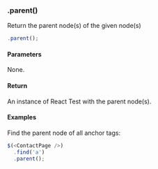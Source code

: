 ### .parent()

Return the parent node(s) of the given node(s)

```js
.parent();
```

#### Parameters

None.

#### Return

An instance of React Test with the parent node(s).

#### Examples

Find the parent node of all anchor tags:

```js
$(<ContactPage />)
  .find('a')
  .parent();
```
